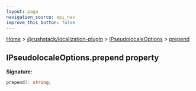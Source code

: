 ```yaml
---
layout: page
navigation_source: api_nav
improve_this_button: false
---
```



[Home](./index.md) &gt; [@rushstack/localization-plugin](./localization-plugin.md) &gt; [IPseudolocaleOptions](./localization-plugin.ipseudolocaleoptions.md) &gt; [prepend](./localization-plugin.ipseudolocaleoptions.prepend.md)

## IPseudolocaleOptions.prepend property

<b>Signature:</b>

```typescript
prepend?: string;
```
